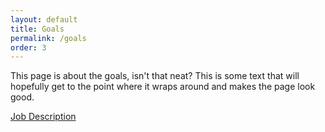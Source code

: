 ```yaml
---
layout: default
title: Goals
permalink: /goals
order: 3
---
```


This page is about the goals, isn't that neat? This is some text that will hopefully get to the point where it wraps around and makes the page look good.

<div class="next-page">
    <a class="next-page-link" href="job-description">Job Description</a>
</div>
